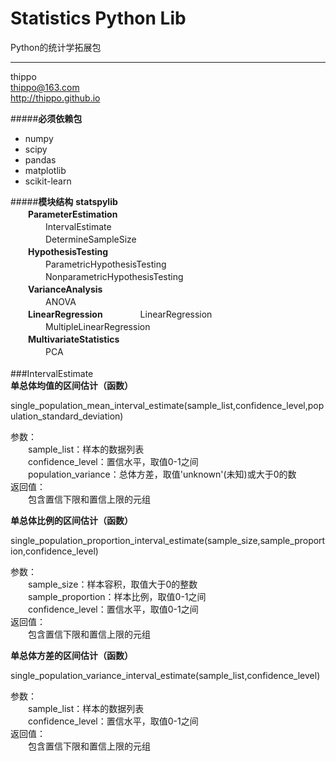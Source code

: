 **Statistics Python Lib**
===================
Python的统计学拓展包

----------

thippo   
thippo@163.com   
http://thippo.github.io   

#####**必须依赖包**
- numpy
- scipy
- pandas
- matplotlib
- scikit-learn

#####**模块结构**
**statspylib**   
　　**ParameterEstimation**   
　　　　IntervalEstimate   
　　　　DetermineSampleSize   
　　**HypothesisTesting**   
　　　　ParametricHypothesisTesting   
　　　　NonparametricHypothesisTesting   
　　**VarianceAnalysis**   
　　　　ANOVA   
　　**LinearRegression**
　　　　LinearRegression   
　　　　MultipleLinearRegression   
　　**MultivariateStatistics**   
　　　　PCA   
<br>
###IntervalEstimate   
**单总体均值的区间估计（函数）**   
   
 single_population_mean_interval_estimate(sample_list,confidence_level,population_standard_deviation)   
 
参数：   
　　sample_list：样本的数据列表   
　　confidence_level：置信水平，取值0-1之间   
　　population_variance：总体方差，取值'unknown'(未知)或大于0的数   
返回值：   
　　包含置信下限和置信上限的元组   
   
**单总体比例的区间估计（函数）**   
   
single_population_proportion_interval_estimate(sample_size,sample_proportion,confidence_level)   

参数：   
　　sample_size：样本容积，取值大于0的整数   
　　sample_proportion：样本比例，取值0-1之间   
　　confidence_level：置信水平，取值0-1之间   
返回值：   
　　包含置信下限和置信上限的元组   
   
**单总体方差的区间估计（函数）**   
    
single_population_variance_interval_estimate(sample_list,confidence_level)   
   
参数：   
　　sample_list：样本的数据列表   
　　confidence_level：置信水平，取值0-1之间    
返回值：     
　　包含置信下限和置信上限的元组     